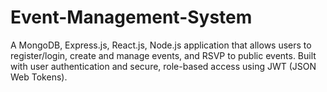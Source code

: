 # Event-Management-System
A MongoDB, Express.js, React.js, Node.js application that allows users to register/login, create and manage events, and RSVP to public events. Built with user authentication and secure, role-based access using JWT (JSON Web Tokens).
